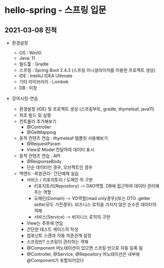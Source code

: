 # hello-spring - 스프링 입문
## 2021-03-08 진척
* 환경설정
  * OS : Win10
  * Java: 11
  * 빌드툴 : Gradle 
  * 스프링 : Spring Boot 2.4.3 (스프링 이니셜라이저를 이용한 프로젝트 생성)
  * IDE : IntelliJ IDEA Ultimate
  * 기타 라이브러리 : Lombok
  * DB : 미정

* 강의시청-연습
  * 환경설정 (IDE) 및 프로젝트 생성 (스프링부트, gradle, thymeleaf, java11)
  * 최초 빌드 및 실행
  * 컨트롤러 추가해보기
    * @Controller
    * @GetMapping
  * 동적 컨텐츠 연습 : thymeleaf 템플릿 사용해보기 
    * @RequestParam
    * View로 Model 전달하여 데이터 표시
  * 동적 컨텐츠 연습 : API
    * @ResponseBody
    * 단순 데이터인 경우, 오브젝트인 경우
  * 백엔드 -회원관리- 간단예제 실습
    * 서비스 / 리포지토리 / 도메인 의 구분
      * 리포지토리(Repository) -> DAO역할. DB에 접근하여 데이터 관리해주는 역할
      * 도메인(Domain) -> VO역할(read only경우)(또는 DTO. getter setter모두 가진경우). 비즈니스 로직을 가지지 않은 순수한 데이터의 객체
      * 서비스(Service) -> 비지니스 로직의 구현
    * View는 추후에 연습
    * 간단한 테스트 케이스의 작성
    * 컴포넌트 스캔과 자동 의존관계 설정
     * 스프링빈? 스프링이 관리하는 객체 
     * @Component 어노테이션이 있으면 스프링 빈으로 자동 등록 됨
     * @Controller, @Service, @Repository 어노테이션은 내부에 @Component가 포함되어있다
